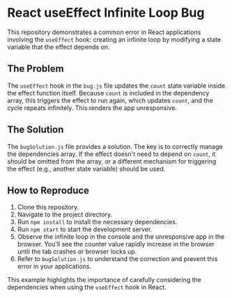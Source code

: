 # React useEffect Infinite Loop Bug

This repository demonstrates a common error in React applications involving the `useEffect` hook: creating an infinite loop by modifying a state variable that the effect depends on.

## The Problem

The `useEffect` hook in the `bug.js` file updates the `count` state variable inside the effect function itself. Because `count` is included in the dependency array, this triggers the effect to run again, which updates `count`, and the cycle repeats infinitely. This renders the app unresponsive.

## The Solution

The `bugSolution.js` file provides a solution.  The key is to correctly manage the dependencies array. If the effect doesn't need to depend on `count`, it should be omitted from the array, or a different mechanism for triggering the effect (e.g., another state variable) should be used.

## How to Reproduce

1. Clone this repository.
2. Navigate to the project directory.
3. Run `npm install` to install the necessary dependencies.
4. Run `npm start` to start the development server.
5. Observe the infinite loop in the console and the unresponsive app in the browser.  You'll see the counter value rapidly increase in the browser until the tab crashes or browser locks up.
6. Refer to `bugSolution.js` to understand the correction and prevent this error in your applications.

This example highlights the importance of carefully considering the dependencies when using the `useEffect` hook in React.